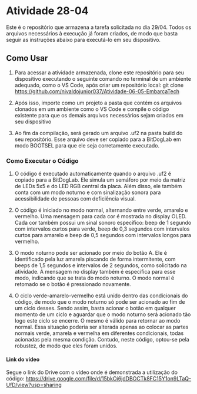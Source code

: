 # Atividade 28-04
Este é o repositório que armazena a tarefa solicitada no dia 29/04. Todos os arquivos necessários à execução já foram criados, de modo que basta seguir as instruções abaixo para executá-lo em seu dispositivo.

## Como Usar
1. Para acessar a atividade armazenada, clone este repositório para seu dispositivo executando o seguinte comando no terminal de um ambiente adequado, como o VS Code, após criar um repositório local: git clone https://github.com/nivaldojunior037/Atividade-06-05-EmbarcaTech

2. Após isso, importe como um projeto a pasta que contém os arquivos clonados em um ambiente como o VS Code e compile o código existente para que os demais arquivos necessários sejam criados em seu dispositivo

3. Ao fim da compilação, será gerado um arquivo .uf2 na pasta build do seu repositório. Esse arquivo deve ser copiado para a BitDogLab em modo BOOTSEL para que ele seja corretamente executado.

### Como Executar o Código
1. O código é executado automaticamente quando o arquivo .uf2 é copiado para a BitDogLab. Ele simula um semáforo por meio da matriz de LEDs 5x5 e do LED RGB central da placa. Além disso, ele também conta com um modo noturno e com sinalização sonora para acessibilidade de pessoas com deficiência visual. 

2. O código é iniciado no modo normal, alternando entre verde, amarelo e vermelho. Uma mensagem para cada cor é mostrada no display OLED. Cada cor também possui um sinal sonoro específico: beep de 1 segundo com intervalos curtos para verde, beep de 0,3 segundos com intervalos curtos para amarelo e beep de 0,5 segundos com intervalos longos para vermelho.

3. O modo noturno pode ser acionado por meio do botão A. Ele é identificado pela luz amarela piscando de forma intermitente, com beeps de 1,5 segundos e intervalos de 2 segundos, como solicitado na atividade. A mensagem no display também é específica para esse modo, indicando que se trata do modo noturno. O modo normal é retomado se o botão é pressionado novamente. 

4. O ciclo verde-amarelo-vermelho está unido dentro das condicionais do código, de modo que o modo noturno só pode ser acionado ao fim de um ciclo desses. Sendo assim, basta acionar o botão em qualquer momento de um ciclo e aguardar que o modo noturno será acionado tão logo este ciclo se encerre. O mesmo é válido para retornar ao modo normal. Essa situação poderia ser alterada apenas ao colocar as partes normais verde, amarela e vermelha em diferentes condicionais, todas acionadas pela mesma condição. Contudo, neste código, optou-se pela robustez, de modo que eles foram unidos. 

#### Link do vídeo
Segue o link do Drive com o vídeo onde é demonstrada a utilização do código: https://drive.google.com/file/d/15bkOi6jdDBOCTk8FC15Y1on9LTaQ-UfD/view?usp=sharing